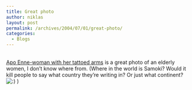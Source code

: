 ```yaml
---
title: Great photo
author: niklas
layout: post
permalink: /archives/2004/07/01/great-photo/
categories:
  - Blogs
---
```

[  
Apo Enne-woman with her tattoed arms][1] is a great photo of an elderly women, I don&#8217;t know where from. (Where in the world is Samoki? Would it kill people to say what country they&#8217;re writing in? Or just what continent? <img src='http://blog.saers.com/wp-includes/images/smilies/icon_smile.gif' alt=':)' class='wp-smiley' /> )

 [1]: http://www.fotolog.net/ayeona/?pid=8024647
